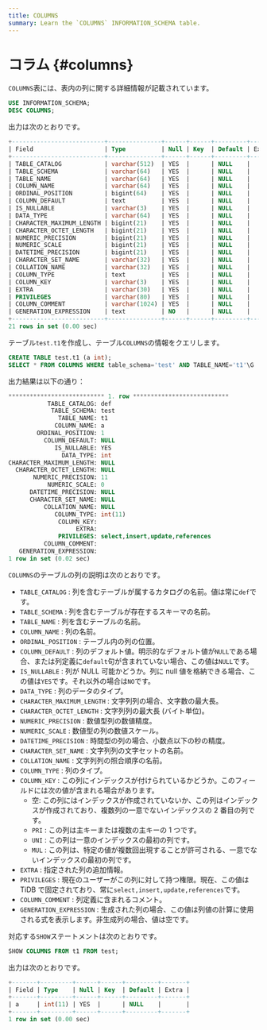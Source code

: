 ```yaml
---
title: COLUMNS
summary: Learn the `COLUMNS` INFORMATION_SCHEMA table.
---
```


# コラム {#columns}

`COLUMNS`表には、表内の列に関する詳細情報が記載されています。

```sql
USE INFORMATION_SCHEMA;
DESC COLUMNS;
```

出力は次のとおりです。

```sql
+--------------------------+---------------+------+------+---------+-------+
| Field                    | Type          | Null | Key  | Default | Extra |
+--------------------------+---------------+------+------+---------+-------+
| TABLE_CATALOG            | varchar(512)  | YES  |      | NULL    |       |
| TABLE_SCHEMA             | varchar(64)   | YES  |      | NULL    |       |
| TABLE_NAME               | varchar(64)   | YES  |      | NULL    |       |
| COLUMN_NAME              | varchar(64)   | YES  |      | NULL    |       |
| ORDINAL_POSITION         | bigint(64)    | YES  |      | NULL    |       |
| COLUMN_DEFAULT           | text          | YES  |      | NULL    |       |
| IS_NULLABLE              | varchar(3)    | YES  |      | NULL    |       |
| DATA_TYPE                | varchar(64)   | YES  |      | NULL    |       |
| CHARACTER_MAXIMUM_LENGTH | bigint(21)    | YES  |      | NULL    |       |
| CHARACTER_OCTET_LENGTH   | bigint(21)    | YES  |      | NULL    |       |
| NUMERIC_PRECISION        | bigint(21)    | YES  |      | NULL    |       |
| NUMERIC_SCALE            | bigint(21)    | YES  |      | NULL    |       |
| DATETIME_PRECISION       | bigint(21)    | YES  |      | NULL    |       |
| CHARACTER_SET_NAME       | varchar(32)   | YES  |      | NULL    |       |
| COLLATION_NAME           | varchar(32)   | YES  |      | NULL    |       |
| COLUMN_TYPE              | text          | YES  |      | NULL    |       |
| COLUMN_KEY               | varchar(3)    | YES  |      | NULL    |       |
| EXTRA                    | varchar(30)   | YES  |      | NULL    |       |
| PRIVILEGES               | varchar(80)   | YES  |      | NULL    |       |
| COLUMN_COMMENT           | varchar(1024) | YES  |      | NULL    |       |
| GENERATION_EXPRESSION    | text          | NO   |      | NULL    |       |
+--------------------------+---------------+------+------+---------+-------+
21 rows in set (0.00 sec)
```

テーブル`test.t1`を作成し、テーブル`COLUMNS`の情報をクエリします。

```sql
CREATE TABLE test.t1 (a int);
SELECT * FROM COLUMNS WHERE table_schema='test' AND TABLE_NAME='t1'\G
```

出力結果は以下の通り：

```sql
*************************** 1. row ***************************
           TABLE_CATALOG: def
            TABLE_SCHEMA: test
              TABLE_NAME: t1
             COLUMN_NAME: a
        ORDINAL_POSITION: 1
          COLUMN_DEFAULT: NULL
             IS_NULLABLE: YES
               DATA_TYPE: int
CHARACTER_MAXIMUM_LENGTH: NULL
  CHARACTER_OCTET_LENGTH: NULL
       NUMERIC_PRECISION: 11
           NUMERIC_SCALE: 0
      DATETIME_PRECISION: NULL
      CHARACTER_SET_NAME: NULL
          COLLATION_NAME: NULL
             COLUMN_TYPE: int(11)
              COLUMN_KEY:
                   EXTRA:
              PRIVILEGES: select,insert,update,references
          COLUMN_COMMENT:
   GENERATION_EXPRESSION:
1 row in set (0.02 sec)
```

`COLUMNS`のテーブルの列の説明は次のとおりです。

-   `TABLE_CATALOG` : 列を含むテーブルが属するカタログの名前。値は常に`def`です。
-   `TABLE_SCHEMA` : 列を含むテーブルが存在するスキーマの名前。
-   `TABLE_NAME` : 列を含むテーブルの名前。
-   `COLUMN_NAME` : 列の名前。
-   `ORDINAL_POSITION` : テーブル内の列の位置。
-   `COLUMN_DEFAULT` : 列のデフォルト値。明示的なデフォルト値が`NULL`である場合、または列定義に`default`句が含まれていない場合、この値は`NULL`です。
-   `IS_NULLABLE` : 列が NULL 可能かどうか。列に null 値を格納できる場合、この値は`YES`です。それ以外の場合は`NO`です。
-   `DATA_TYPE` : 列のデータのタイプ。
-   `CHARACTER_MAXIMUM_LENGTH` : 文字列列の場合、文字数の最大長。
-   `CHARACTER_OCTET_LENGTH` : 文字列列の最大長 (バイト単位)。
-   `NUMERIC_PRECISION` : 数値型列の数値精度。
-   `NUMERIC_SCALE` : 数値型の列の数値スケール。
-   `DATETIME_PRECISION` : 時間型の列の場合、小数点以下の秒の精度。
-   `CHARACTER_SET_NAME` : 文字列列の文字セットの名前。
-   `COLLATION_NAME` : 文字列列の照合順序の名前。
-   `COLUMN_TYPE` : 列のタイプ。
-   `COLUMN_KEY` : この列にインデックスが付けられているかどうか。このフィールドには次の値が含まれる場合があります。
    -   空: この列にはインデックスが作成されていないか、この列はインデックスが作成されており、複数列の一意でないインデックスの 2 番目の列です。
    -   `PRI` : この列は主キーまたは複数の主キーの 1 つです。
    -   `UNI` : この列は一意のインデックスの最初の列です。
    -   `MUL` : この列は、特定の値が複数回出現することが許可される、一意でないインデックスの最初の列です。
-   `EXTRA` : 指定された列の追加情報。
-   `PRIVILEGES` : 現在のユーザーがこの列に対して持つ権限。現在、この値は TiDB で固定されており、常に`select,insert,update,references`です。
-   `COLUMN_COMMENT` : 列定義に含まれるコメント。
-   `GENERATION_EXPRESSION` : 生成された列の場合、この値は列値の計算に使用される式を表示します。非生成列の場合、値は空です。

対応する`SHOW`ステートメントは次のとおりです。

```sql
SHOW COLUMNS FROM t1 FROM test;
```

出力は次のとおりです。

```sql
+-------+---------+------+------+---------+-------+
| Field | Type    | Null | Key  | Default | Extra |
+-------+---------+------+------+---------+-------+
| a     | int(11) | YES  |      | NULL    |       |
+-------+---------+------+------+---------+-------+
1 row in set (0.00 sec)
```
